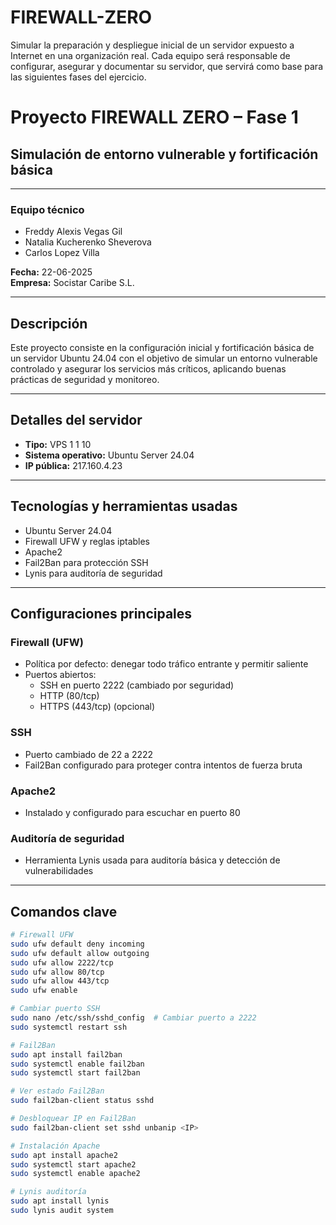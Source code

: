 # FIREWALL-ZERO
Simular la preparación y despliegue inicial de un servidor expuesto a Internet en una organización real. Cada equipo será responsable de configurar, asegurar y documentar su servidor, que servirá como base para las siguientes fases del ejercicio.
# Proyecto FIREWALL ZERO – Fase 1

## Simulación de entorno vulnerable y fortificación básica

---

### Equipo técnico  
- Freddy Alexis Vegas Gil  
- Natalia Kucherenko Sheverova  
- Carlos Lopez Villa  

**Fecha:** 22-06-2025  
**Empresa:** Socistar Caribe S.L.

---

## Descripción

Este proyecto consiste en la configuración inicial y fortificación básica de un servidor Ubuntu 24.04 con el objetivo de simular un entorno vulnerable controlado y asegurar los servicios más críticos, aplicando buenas prácticas de seguridad y monitoreo.

---

## Detalles del servidor

- **Tipo:** VPS 1 1 10  
- **Sistema operativo:** Ubuntu Server 24.04  
- **IP pública:** 217.160.4.23  

---

## Tecnologías y herramientas usadas

- Ubuntu Server 24.04  
- Firewall UFW y reglas iptables  
- Apache2  
- Fail2Ban para protección SSH  
- Lynis para auditoría de seguridad  

---

## Configuraciones principales

### Firewall (UFW)

- Política por defecto: denegar todo tráfico entrante y permitir saliente  
- Puertos abiertos:  
  - SSH en puerto 2222 (cambiado por seguridad)  
  - HTTP (80/tcp)  
  - HTTPS (443/tcp) (opcional)  

### SSH

- Puerto cambiado de 22 a 2222  
- Fail2Ban configurado para proteger contra intentos de fuerza bruta  

### Apache2

- Instalado y configurado para escuchar en puerto 80  

### Auditoría de seguridad

- Herramienta Lynis usada para auditoría básica y detección de vulnerabilidades  

---

## Comandos clave

```bash
# Firewall UFW
sudo ufw default deny incoming
sudo ufw default allow outgoing
sudo ufw allow 2222/tcp
sudo ufw allow 80/tcp
sudo ufw allow 443/tcp
sudo ufw enable

# Cambiar puerto SSH
sudo nano /etc/ssh/sshd_config  # Cambiar puerto a 2222
sudo systemctl restart ssh

# Fail2Ban
sudo apt install fail2ban
sudo systemctl enable fail2ban
sudo systemctl start fail2ban

# Ver estado Fail2Ban
sudo fail2ban-client status sshd

# Desbloquear IP en Fail2Ban
sudo fail2ban-client set sshd unbanip <IP>

# Instalación Apache
sudo apt install apache2
sudo systemctl start apache2
sudo systemctl enable apache2

# Lynis auditoría
sudo apt install lynis
sudo lynis audit system
